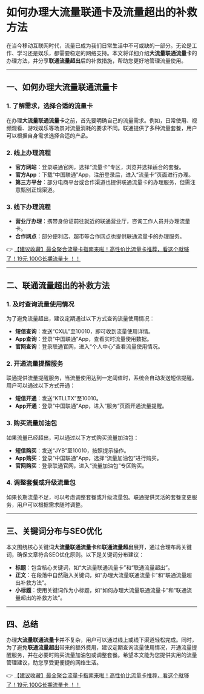 # 如何办理大流量联通卡及流量超出的补救方法

在当今移动互联网时代，流量已成为我们日常生活中不可或缺的一部分。无论是工作、学习还是娱乐，都需要稳定的网络支持。本文将详细介绍**大流量联通流量卡**的办理方法，并分享**联通流量超出**后的补救措施，帮助您更好地管理流量使用。

---

## 一、如何办理大流量联通流量卡

### 1. 了解需求，选择合适的流量卡
在办理**大流量联通流量卡**之前，首先要明确自己的流量需求。例如，日常使用、视频观看、游戏娱乐等场景对流量消耗的要求不同。联通提供了多种流量套餐，用户可以根据自身需求选择合适的产品。

### 2. 线上办理流程
- **官方网站**：登录联通官网，选择“流量卡”专区，浏览并选择适合的套餐。
- **官方App**：下载“中国联通”App，注册登录后，进入“流量卡”页面进行办理。
- **第三方平台**：部分电商平台或合作渠道也提供联通流量卡的办理服务，但需注意甄别正规渠道。

### 3. 线下办理流程
- **营业厅办理**：携带身份证前往就近的联通营业厅，咨询工作人员并办理流量卡。
- **合作网点**：部分便利店、超市等合作网点也提供联通流量卡的办理服务。

👉 [【建议收藏】最全聚合流量卡指南来啦！高性价比流量卡推荐，看这个就够了！19元 100G长期流量卡 ！！](https://bit.ly/Liuliangka)

---

## 二、联通流量超出的补救方法

### 1. 及时查询流量使用情况
为了避免流量超出，建议定期通过以下方式查询流量使用情况：
- **短信查询**：发送“CXLL”至10010，即可收到流量使用详情。
- **App查询**：登录“中国联通”App，查看实时流量使用数据。
- **官网查询**：登录联通官网，进入“个人中心”查看流量使用情况。

### 2. 开通流量提醒服务
联通提供流量提醒服务，当流量使用达到一定阈值时，系统会自动发送短信提醒。用户可以通过以下方式开通：
- **短信开通**：发送“KTLLTX”至10010。
- **App开通**：登录“中国联通”App，进入“服务”页面开通流量提醒。

### 3. 购买流量加油包
如果流量已经超出，可以通过以下方式购买流量加油包：
- **短信购买**：发送“JYB”至10010，按照提示操作。
- **App购买**：登录“中国联通”App，选择“流量加油包”进行购买。
- **官网购买**：登录联通官网，进入“流量加油包”专区购买。

### 4. 调整套餐或升级流量包
如果长期流量不足，可以考虑调整套餐或升级流量包。联通提供灵活的套餐变更服务，用户可以根据需求随时调整。

---

## 三、关键词分布与SEO优化

本文围绕核心关键词**大流量联通流量卡**和**联通流量超出**展开，通过合理布局关键词，确保文章符合SEO优化原则。以下是关键词分布建议：
- **标题**：包含核心关键词，如“大流量联通流量卡”和“联通流量超出”。
- **正文**：在段落中自然融入关键词，如“办理大流量联通流量卡”和“联通流量超出补救方法”。
- **小标题**：使用关键词作为小标题，如“如何办理大流量联通流量卡”和“联通流量超出的补救方法”。

---

## 四、总结

办理**大流量联通流量卡**并不复杂，用户可以通过线上或线下渠道轻松完成。同时，为了避免**联通流量超出**带来的额外费用，建议定期查询流量使用情况，开通流量提醒服务，并在必要时购买流量加油包或调整套餐。希望本文能为您提供实用的流量管理建议，助您享受更便捷的网络生活。

👉 [【建议收藏】最全聚合流量卡指南来啦！高性价比流量卡推荐，看这个就够了！19元 100G长期流量卡 ！！](https://bit.ly/Liuliangka)
